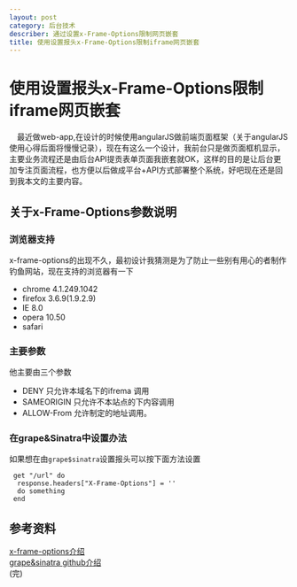 ```yaml
---
layout: post
category: 后台技术
describer: 通过设置x-Frame-Options限制网页嵌套
title: 使用设置报头x-Frame-Options限制iframe网页嵌套
---
```


# 使用设置报头x-Frame-Options限制iframe网页嵌套

&emsp;最近做web-app,在设计的时候使用angularJS做前端页面框架（关于angularJS使用心得后面将慢慢记录），现在有这么一个设计，我前台只是做页面框机显示，主要业务流程还是由后台API提贡表单页面我嵌套就OK，这样的目的是让后台更加专注页面流程，也方便以后做成平台+API方式部署整个系统，好吧现在还是回到我本文的主要内容。
## 关于x-Frame-Options参数说明

### 浏览器支持

x-frame-options的出现不久，最初设计我猜测是为了防止一些别有用心的者制作钓鱼网站，现在支持的浏览器有一下

* chrome 4.1.249.1042
* firefox 3.6.9(1.9.2.9)
* IE 8.0
* opera 10.50
* safari

### 主要参数

他主要由三个参数

* DENY 只允许本域名下的ifrema 调用
* SAMEORIGIN 只允许不本站点的下内容调用
* ALLOW-From 允许制定的地址调用。

### 在grape&Sinatra中设置办法

如果想在由`grape$sinatra`设置报头可以按下面方法设置
     
     get "/url" do
      response.headers["X-Frame-Options"] = ''
      do something  
     end

## 参考资料

[x-frame-options介绍](https://www.owasp.org/index.php/Clickjacking_Defense_Cheat_Sheet)</br>
[grape&sinatra github介绍](https://github.com/intridea/grape#alongside-sinatra-or-other-frameworks)</br>
(完)
